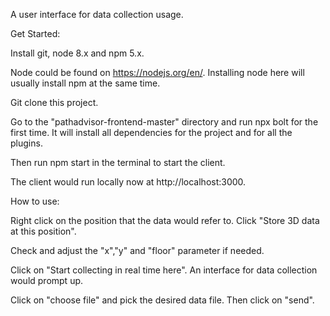 A user interface for data collection usage.


Get Started:

Install git, node 8.x and npm 5.x.

Node could be found on https://nodejs.org/en/. Installing node here will usually install npm at the same time.

Git clone this project.

Go to the "pathadvisor-frontend-master" directory and run npx bolt for the first time. It will install all dependencies for the project and for all the plugins.

Then run npm start in the terminal to start the client.

The client would run locally now at http://localhost:3000.


How to use:

Right click on the position that the data would refer to. Click "Store 3D data at this position".

Check and adjust the "x","y" and "floor" parameter if needed.

Click on "Start collecting in real time here". An interface for data collection would prompt up.

Click on "choose file" and pick the desired data file. Then click on "send".
